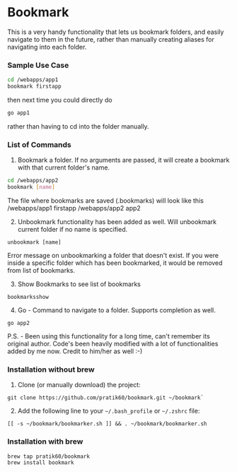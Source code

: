 Bookmark
========

This is a very handy functionality that lets us bookmark folders, and easily navigate to them in the future, rather than manually creating aliases for navigating into each folder.

### Sample Use Case

```bash
cd /webapps/app1
bookmark firstapp
```

then next time  you could directly do
```bash
go app1
```

rather than having to cd into the folder manually. 

### List of Commands

1) Bookmark a folder. If no arguments are passed, it will create a bookmark with that current folder's name.

```bash
cd /webapps/app2
bookmark [name]
```

The file where bookmarks are saved (.bookmarks) will look like this
/webapps/app1              firstapp
/webapps/app2              app2

2) Unbookmark functionality has been added as well. Will unbookmark current folder if no name is specified.

```
unbookmark [name]
```

Error message on unbookmarking a folder that doesn't exist. If you were inside a specific folder which has been bookmarked, it would be removed from list of bookmarks.

3) Show Bookmarks to see list of bookmarks

```
bookmarksshow 
```

4) Go - Command to navigate to a folder. Supports completion as well.

```
go app2
```

P.S. - Been using this functionality for a long time, can't remember its original author. Code's been heavily modified with a lot of functionalities added by me now. Credit to him/her as well :-)

### Installation without brew

1. Clone (or manually download) the project:

  ``` shell
  git clone https://github.com/pratik60/bookmark.git ~/bookmark`
  ```

2. Add the following line to your `~/.bash_profile` or `~/.zshrc` file:

  ``` shell
  [[ -s ~/bookmark/bookmarker.sh ]] && . ~/bookmark/bookmarker.sh
  ```
  
### Installation with brew

``` shell
brew tap pratik60/bookmark
brew install bookmark
```
